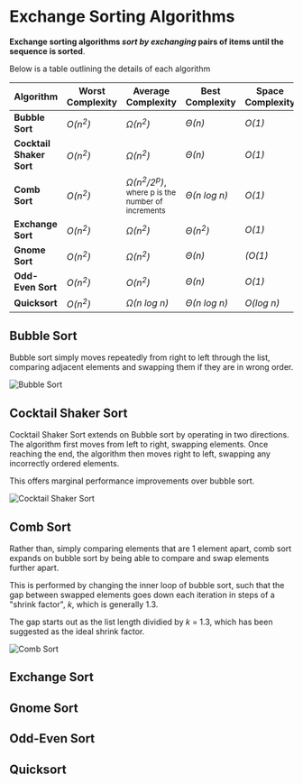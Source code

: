 # Exchange Sorting Algorithms

**Exchange sorting algorithms *sort by exchanging* pairs of items until the sequence is sorted**.

Below is a table outlining the details of each algorithm

|  Algorithm | Worst Complexity  | Average Complexity | Best Complexity   | Space Complexity  | Stable  |
| ------------ | ------------ | ------------ | ------------ | ------------ | ------------ |
| **Bubble Sort**  | *O(n<sup>2</sup>)*  |  *Ω(n<sup>2</sup>)* | *Θ(n)*  |  *O(1)* | Yes  |
| **Cocktail Shaker Sort**  | *O(n<sup>2</sup>)*  | *Ω(n<sup>2</sup>)*  | *Θ(n)*  |  *O(1)* | Yes  |
| **Comb Sort**  |  *O(n<sup>2</sup>)* |  *Ω(n<sup>2</sup>/2<sup>p</sup>)*, <sup> where p is the  number of increments</sup> | *Θ(n log n)*  | *O(1)*  | No |
|   **Exchange Sort** |  *O(n<sup>2</sup>)* | *Ω(n<sup>2</sup>)*  |  *Θ(n<sup>2</sup>)* |  *O(1)* |   Yes|
|   **Gnome Sort** |  *O(n<sup>2</sup>)* |  *Ω(n<sup>2</sup>)* |  *Θ(n)* |  *(O(1)* |  Yes |
|  **Odd-Even Sort** | *O(n<sup>2</sup>)*  |  *O(n<sup>2</sup>)* |  *Θ(n)* | *O(1)*  |  Yes |
| **Quicksort**   | *O(n<sup>2</sup>)*  | *Ω(n log n)*  | *Θ(n log n)*  | *O(log n)*  | No  |

## Bubble Sort
Bubble sort simply moves repeatedly from right to left through the list, comparing adjacent elements and swapping them if they are in wrong order. 

![Bubble Sort](https://upload.wikimedia.org/wikipedia/commons/c/c8/Bubble-sort-example-300px.gif)

## Cocktail Shaker Sort
Cocktail Shaker Sort extends on Bubble sort by operating in two directions. The algorithm first moves from left to right, swapping elements. Once reaching the end, the algorithm then moves right to left, swapping any incorrectly ordered elements.

This offers marginal performance improvements over bubble sort.

![Cocktail Shaker Sort](https://upload.wikimedia.org/wikipedia/commons/e/ef/Sorting_shaker_sort_anim.gif)

## Comb Sort
Rather than, simply comparing elements that are 1 element apart, comb sort expands on bubble sort by being able to compare and swap elements further apart.

This is performed by changing the inner loop of bubble sort, such that the gap between swapped elements goes down each iteration in steps of a "shrink factor", *k*, which is generally 1.3.

The gap starts out as the list length dividied by *k* = 1.3, which has been suggested as the ideal shrink factor.

![Comb Sort](https://upload.wikimedia.org/wikipedia/commons/4/46/Comb_sort_demo.gif)

## Exchange Sort

## Gnome Sort

## Odd-Even Sort

## Quicksort
